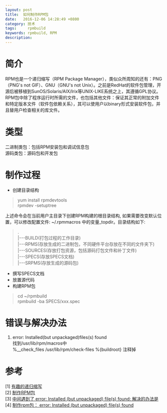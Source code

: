 ```yaml
---
layout: post
title:  如何制作RPM包
date:   2016-12-06 14:28:49 +0800
category: 技术
tags:     rpmbuild
keywords: rpmbuild, RPM
description: 
---
```

# 简介   
RPM也是一个递归缩写（RPM Package Manager），类似众所周知的还有：PNG（PNG's not GIF）、GNU（GNU's not Unix）。之前是RedHat的软件包管理，开源后被移植到SunOS/Solaris/AIX/Irix等UNIX-LIKE系统之上，其遵循GPL协议。   
RPM包中除了程序运行时所需的文件，也包括其他文件：保证其正常的附加文件和特定版本文件（软件包依赖关系），其可以使用户以binary形式安装软件包，并且替用户检查相关的库文件。      

# 类型    
二进制类包：包括RPM安装包和调试信息包    
源码类包：源码包和开发包     

# 制作过程    
- 创建目录结构    
> yum install rpmdevtools      
> rpmdev -setuptree          

上述命令会在当前用户主目录下创建RPM构建的根目录结构, 如果需要改变默认位置，可以修改配置文件: ~/.rpmmacros 中的变量_topdir。目录结构如下:                 
> .     
> |---BUILD(打包过程的工作目录)    
> |---RPMS(存放生成的二进制包，不同硬件平台存放在不同的文件夹下)    
> |---SOURCES(存放打包资源，包括源码打包文件和补丁文件)     
> |---SPECS(存放SPECS文档)    
> |---SRPMS(存放生成的源码包)     

- 撰写SPECS文档      
- 放置源代码    
- 构建RPM包     

> cd ~/rpmbuild    
> rpmbuild -ba SPECS/xxx.spec     

# 错误与解决办法         
1. error: Installed(but unpackaged)files(s) found     
找到/usr/lib/rpm/macros中     
%__check_files     /usr/lib/rpm/check-files %{buildroot}   注释掉    

# 参考     
[1] [有趣的递归缩写](http://www.cnblogs.com/wonderow/archive/2005/07/09/189523.html)     
[2] [制作RPM包](https://segmentfault.com/a/1190000002539129)     
[3] [中间遇到了 error: Installed (but unpackaged) file(s) found: 解决的办法是](http://blog.sina.com.cn/s/blog_467eb8ca010008p3.html)     
[4] [制作rpm包： error: Installed (but unpackaged) file(s) found](http://blog.sina.com.cn/s/blog_467eb8ca010008p0.html)     


